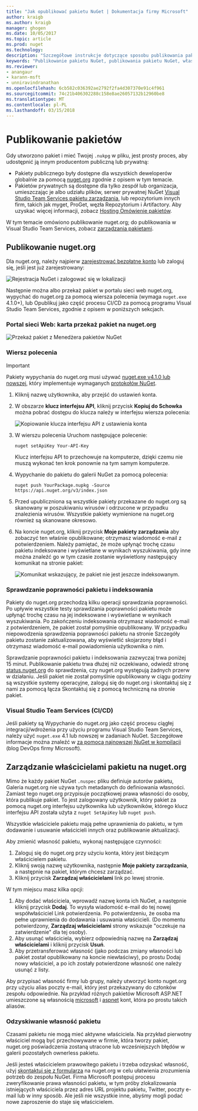 ```yaml
---
title: "Jak opublikować pakietu NuGet | Dokumentacja firmy Microsoft"
author: kraigb
ms.author: kraigb
manager: ghogen
ms.date: 10/05/2017
ms.topic: article
ms.prod: nuget
ms.technology: 
description: "Szczegółowe instrukcje dotyczące sposobu publikowania pakietu NuGet nuget.org lub prywatnej źródeł danych i jak zarządzać własność pakietu na nuget.org."
keywords: "Publikowanie pakietu NuGet, publikowania pakietu NuGet, własność pakietu NuGet, publikować nuget.org, prywatnego źródeł danych NuGet"
ms.reviewer:
- anangaur
- karann-msft
- unniravindranathan
ms.openlocfilehash: 6cb582c036392ae2792f2fa4d307370e91c4f961
ms.sourcegitcommit: 74c21b406302288c158e8ae26057132b12960be8
ms.translationtype: MT
ms.contentlocale: pl-PL
ms.lasthandoff: 03/15/2018
---
```

# <a name="publishing-packages"></a>Publikowanie pakietów

Gdy utworzono pakiet i mieć Twojej `.nukpg` w pliku, jest prosty proces, aby udostępnić ją innym producentom publiczną lub prywatną:

- Pakiety publicznego były dostępne dla wszystkich deweloperów globalnie za pomocą [nuget.org](https://www.nuget.org/packages/manage/upload) zgodnie z opisem w tym temacie.
- Pakietów prywatnych są dostępne dla tylko zespół lub organizacja, umieszczając je albo udziału plików, serwer prywatnej NuGet [Visual Studio Team Services pakietu zarządzania](https://www.visualstudio.com/docs/package/nuget/publish), lub repozytorium innych firm, takich jak myget, ProGet, węzła Repozytorium i Artifactory. Aby uzyskać więcej informacji, zobacz [Hosting Omówienie pakietów](../hosting-packages/overview.md).

W tym temacie omówiono publikowanie nuget.org; do publikowania w Visual Studio Team Services, zobacz [zarządzania pakietami](https://www.visualstudio.com/docs/package/nuget/publish).

## <a name="publish-to-nugetorg"></a>Publikowanie nuget.org

Dla nuget.org, należy najpierw [zarejestrować bezpłatne konto](https://www.nuget.org/users/account/LogOn?returnUrl=%2F) lub zaloguj się, jeśli jest już zarejestrowany:

![Rejestracja NuGet i zalogować się w lokalizacji](media/publish_NuGetSignIn.png)

Następnie można albo przekaż pakiet w portalu sieci web nuget.org, wypychać do nuget.org za pomocą wiersza polecenia (wymaga `nuget.exe` 4.1.0+), lub Opublikuj jako część procesu CI/CD za pomocą programu Visual Studio Team Services, zgodnie z opisem w poniższych sekcjach.

### <a name="web-portal-use-the-upload-package-tab-on-nugetorg"></a>Portal sieci Web: karta przekaż pakiet na nuget.org

![Przekaż pakiet z Menedżera pakietów NuGet](media/publish_UploadYourPackage.PNG)

### <a name="command-line"></a>Wiersz polecenia

> [!Important]
> Pakiety wypychania do nuget.org musi używać [nuget.exe v4.1.0 lub nowszej](https://www.nuget.org/downloads), który implementuje wymaganych [protokołów NuGet](../api/nuget-protocols.md).

1. Kliknij nazwę użytkownika, aby przejść do ustawień konta.
1. W obszarze **klucz interfejsu API**, kliknij przycisk **Kopiuj do Schowka** można pobrać dostępu do klucza należy w interfejsu wiersza polecenia:

    ![Kopiowanie klucza interfejsu API z ustawienia konta](media/publish_APIKey.png)

1. W wierszu polecenia Uruchom następujące polecenie:

    ```cli
    nuget setApiKey Your-API-Key
    ```

    Klucz interfejsu API to przechowuje na komputerze, dzięki czemu nie muszą wykonać ten krok ponownie na tym samym komputerze.

1. Wypychanie do pakietu do galerii NuGet za pomocą polecenia:

    ```cli
    nuget push YourPackage.nupkg -Source https://api.nuget.org/v3/index.json
    ```

1. Przed upubliczniona są wszystkie pakiety przekazane do nuget.org są skanowany w poszukiwaniu wirusów i odrzucone w przypadku znalezienia wirusów. Wszystkie pakiety wymienione na nuget.org również są skanowane okresowo.

1. Na koncie nuget.org, kliknij przycisk **Moje pakiety zarządzania** aby zobaczyć ten właśnie opublikowane; otrzymasz wiadomość e-mail z potwierdzeniem. Należy pamiętać, że może upłynąć trochę czasu pakietu indeksowane i wyświetlane w wynikach wyszukiwania, gdy inne można znaleźć go w tym czasie zostanie wyświetlony następujący komunikat na stronie pakiet:

    ![Komunikat wskazujący, że pakiet nie jest jeszcze indeksowanym.](media/publish_NotYetIndexed.png)

### <a name="package-validation-and-indexing"></a>Sprawdzanie poprawności pakietu i indeksowania

Pakiety do nuget.org przechodzą kilku operacji sprawdzania poprawności. Po upływie wszystkie testy sprawdzania poprawności pakietu może upłynąć trochę czasu na jej indeksowane i wyświetlane w wynikach wyszukiwania. Po zakończeniu indeksowania otrzymasz wiadomość e-mail z potwierdzeniem, że pakiet został pomyślnie opublikowany. W przypadku niepowodzenia sprawdzenia poprawności pakietu na stronie Szczegóły pakietu zostanie zaktualizowana, aby wyświetlić skojarzony błąd i otrzymasz wiadomość e-mail powiadomienia użytkownika o nim.

Sprawdzanie poprawności pakietu i indeksowania zazwyczaj trwa poniżej 15 minut. Publikowanie pakietu trwa dłużej niż oczekiwano, odwiedź stronę [status.nuget.org](https://status.nuget.org/) do sprawdzenia, czy nuget.org występują żadnych przerw w działaniu. Jeśli pakiet nie został pomyślnie opublikowany w ciągu godziny są wszystkie systemy operacyjne, zaloguj się do nuget.org i skontaktuj się z nami za pomocą łącza Skontaktuj się z pomocą techniczną na stronie pakiet.

### <a name="visual-studio-team-services-cicd"></a>Visual Studio Team Services (CI/CD)

Jeśli pakiety są Wypychanie do nuget.org jako część procesu ciągłej integracji/wdrożenia przy użyciu programu Visual Studio Team Services, należy użyć `nuget.exe` 4.1 lub nowszej w zadaniach NuGet. Szczegółowe informacje można znaleźć w [za pomocą najnowszej NuGet w kompilacji](https://blogs.msdn.microsoft.com/devops/2017/09/29/using-the-latest-nuget-in-your-build/) (blog DevOps firmy Microsoft).

## <a name="managing-package-owners-on-nugetorg"></a>Zarządzanie właścicielami pakietu na nuget.org

Mimo że każdy pakiet NuGet `.nuspec` pliku definiuje autorów pakietu, Galeria nuget.org nie używa tych metadanych do definiowania własności. Zamiast tego nuget.org przypisuje początkowej prawa własności do osoby, która publikuje pakiet. To jest zalogowany użytkownik, który pakiet za pomocą nuget.org interfejsu użytkownika lub użytkowników, którego klucz interfejsu API została użyta z `nuget SetApiKey` lub `nuget push`.

Wszystkie właściciele pakietu mają pełne uprawnienia do pakietu, w tym dodawanie i usuwanie właścicieli innych oraz publikowanie aktualizacji.

Aby zmienić własność pakietu, wykonaj następujące czynności:

1. Zaloguj się do nuget.org przy użyciu konta, który jest bieżącym właścicielem pakietu.
1. Kliknij swoją nazwę użytkownika, następnie **Moje pakiety zarządzania**, a następnie na pakiet, którym chcesz zarządzać.
1. Kliknij przycisk **Zarządzaj właścicielami** link po lewej stronie.

W tym miejscu masz kilka opcji:

1. Aby dodać właściciela, wprowadź nazwę konta ich NuGet, a następnie kliknij przycisk **Dodaj**. To wysyła wiadomość e-mail do tej nowej współwłaściciel Link potwierdzenia. Po potwierdzeniu, że osoba ma pełne uprawnienia do dodawania i usuwania właścicieli. (Do momentu potwierdzony, **Zarządzaj właścicielami** strony wskazuje "oczekuje na zatwierdzenie" dla tej osoby).
1. Aby usunąć właściciela, wybierz odpowiednią nazwę na **Zarządzaj właścicielami** i kliknij przycisk **Usuń**.
1. Aby przetransferować własność (jako podczas zmiany własności lub pakiet został opublikowany na koncie niewłaściwy), po prostu Dodaj nowy właściciel, a po ich zostały potwierdzone własność one należy usunąć z listy.

Aby przypisać własność firmy lub grupy, należy utworzyć konto nuget.org przy użyciu alias poczty e-mail, który jest przekazywany do członków zespołu odpowiednie. Na przykład różnych pakietów Microsoft ASP.NET umieszczone są własnością [microsoft](http://nuget.org/profiles/microsoft) i [aspnet](http://nuget.org/profiles/aspnet) kont, która po prostu takich aliasów.

### <a name="recovering-package-ownership"></a>Odzyskiwanie własność pakietu

Czasami pakietu nie mogą mieć aktywne właściciela. Na przykład pierwotny właściciel mogą być przechowywane w firmie, która tworzy pakiet, nuget.org poświadczenia zostaną utracone lub wcześniejszych błędów w galerii pozostałych ownerless pakietu.

Jeśli jesteś właścicielem prawowitego pakietu i trzeba odzyskać własność, użyj [skontaktuj się z formularza](https://www.nuget.org/policies/Contact) na nuget.org w celu ułatwienia zrozumienia potrzeb do zespołu NuGet. Firma Microsoft postępuj procesu zweryfikowanie prawa własności pakietu, w tym próby zlokalizowania istniejących właściciela przez adres URL projektu pakietu, Twitter, poczty e-mail lub w inny sposób. Ale jeśli nie wszystkie inne, abyśmy mogli podać nowe zaproszenie do staje się właścicielem.
